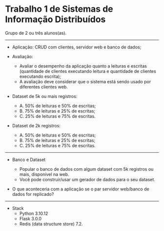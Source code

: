 # Trabalho 1 de Sistemas de Informação Distribuídos

Grupo de 2 ou três alunos(as).

---

* Aplicação: CRUD com clientes, servidor web e banco de dados;
* Avaliação: 
    * Avaliar o desempenho da aplicação quanto a leituras e escritas (quantidade de clientes executando leitura e quantidade de clientes executando escrita);
    * A avaliação deve considerar que o sistema está sendo usado por diferentes clientes web. 

* Dataset de 5k ou mais registros:
    * A. 50% de leituras e 50% de escritas;
    * B. 75% de leituras e 25% de escritas;
    * C. 25% de leituras e 75% de escritas.

* Dataset de 2k registros:
    * A. 50% de leituras e 50% de escritas;
    * B. 75% de leituras e 25% de escritas;
    * C. 25% de leituras e 75% de escritas.

---

* Banco e Dataset 
    * Popular o banco de dados com algum dataset com 5k registros ou mais, disponível na web. 
    * Você pode construir/usar um gerador de dados para o seu dataset.

* O que aconteceria com a aplicação se o par servidor web/banco de dados for replicado?

---

* Stack
    * Python 3.10.12
    * Flask 3.0.0 
    * Redis (data structure store) 7.2.
